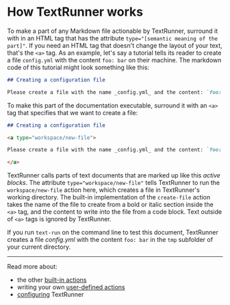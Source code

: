# How TextRunner works

<!-- TODO: start with a simpler example, like converting a code block of JavaScript to <pre>. -->

To make a part of any Markdown file actionable by TextRunner, surround it with
in an HTML tag that has the attribute `type="[semantic meaning of the part]"`.
If you need an HTML tag that doesn't change the layout of your text, that's the
`<a>` tag. As an example, let's say a tutorial tells its reader to create a file
`config.yml` with the content `foo: bar` on their machine. The markdown code of
this tutorial might look something like this:

```markdown
## Creating a configuration file

Please create a file with the name _config.yml_ and the content: `foo: bar`
```

To make this part of the documentation executable, surround it with an `<a>` tag
that specifies that we want to create a file:

<a type="extension/run-region">

```markdown
## Creating a configuration file

<a type="workspace/new-file">

Please create a file with the name _config.yml_ and the content: `foo: bar`

</a>
```

</a>

TextRunner calls parts of text documents that are marked up like this _active
blocks_. The attribute `type="workspace/new-file"` tells TextRunner to run the
`workspace/new-file` action here, which creates a file in TextRunner's working
directory. The built-in implementation of the `create-file` action takes the
name of the file to create from a bold or italic section inside the `<a>` tag,
and the content to write into the file from a code block. Text outside of `<a>`
tags is ignored by TextRunner.

If you run `text-run` on the command line to test this document, TextRunner
creates a file <a type="workspace/existing-file">_config.yml_ with the content
`foo: bar`</a> in the `tmp` subfolder of your current directory.

<hr>

Read more about:

- the other [built-in actions](built-in-actions.md)
- writing your own [user-defined actions](user-defined-actions.md)
- [configuring](configuration.md) TextRunner
